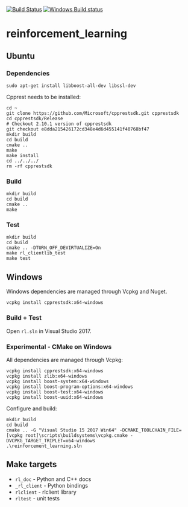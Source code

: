 [![Build Status](https://travis-ci.org/VowpalWabbit/reinforcement_learning.svg?branch=master)](https://travis-ci.org/VowpalWabbit/reinforcement_learning)
[![Windows Build status](https://ci.appveyor.com/api/projects/status/57p7o5v34onsqma2/branch/master?svg=true)](https://ci.appveyor.com/project/JohnLangford/reinforcement-learning/branch/master)

# reinforcement_learning

## Ubuntu

### Dependencies

```
sudo apt-get install libboost-all-dev libssl-dev
```

Cpprest needs to be installed:
```
cd ~
git clone https://github.com/Microsoft/cpprestsdk.git cpprestsdk
cd cpprestsdk/Release
# Checkout 2.10.1 version of cpprestsdk
git checkout e8dda215426172cd348e4d6d455141f40768bf47
mkdir build
cd build
cmake ..
make
make install
cd ../../../
rm -rf cpprestsdk
```

### Build

```
mkdir build
cd build
cmake ..
make
```

### Test
```
mkdir build
cd build
cmake .. -DTURN_OFF_DEVIRTUALIZE=On
make rl_clientlib_test
make test
```

## Windows
Windows dependencies are managed through Vcpkg and Nuget.

```
vcpkg install cpprestsdk:x64-windows
```

### Build + Test

Open `rl.sln` in Visual Studio 2017.

### Experimental - CMake on Windows
All dependencies are managed through Vcpkg:
```
vcpkg install cpprestsdk:x64-windows
vcpkg install zlib:x64-windows
vcpkg install boost-system:x64-windows
vcpkg install boost-program-options:x64-windows
vcpkg install boost-test:x64-windows
vcpkg install boost-uuid:x64-windows
```

Configure and build:
```
mkdir build
cd build
cmake .. -G "Visual Studio 15 2017 Win64" -DCMAKE_TOOLCHAIN_FILE=[vcpkg root]\scripts\buildsystems\vcpkg.cmake -DVCPKG_TARGET_TRIPLET=x64-windows
.\reinforcement_learning.sln
```

## Make targets
- `rl_doc` - Python and C++ docs
- `_rl_client` - Python bindings
- `rlclient` - rlclient library
- `rltest` - unit tests
